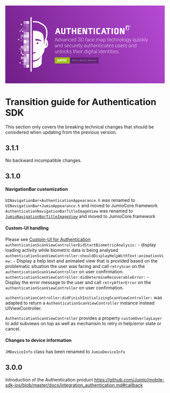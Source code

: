 ![Fastfill & Netverify](images/authentication.png)

# Transition guide for Authentication SDK

This section only covers the breaking technical changes that should be considered when updating from the previous version.

## 3.1.1
No backward incompatible changes.

## 3.1.0

#### NavigationBar customization
`UINavigationBar+AuthenticationAppearance.h` was renamed to `UINavigationBar+JumioAppearance.h` and moved to JumioCore.framework</br>
`AuthenticationNavigationBarTitleImageView` was renamed to [`JumioNavigationBarTitleImageView`](http://jumio.github.io/mobile-sdk-ios/NetverifyFace/Classes/JumioNavigationBarTitleImageView.html) and moved to JumioCore.framework

#### Custom-UI handling
Please see [Custom-UI for Authentication](https://github.com/Jumio/mobile-sdk-ios/blob/master/docs/integration_authentication.md#custom-ui) 
`authenticationScanViewControllerDidStartBiometricAnalysis:` - display loading activity while biometric data is being analysed
`authenticationScanViewController:shouldDisplayHelpWithText:animationView:` - Display a help text and animated view that is provided based on the problematic situation the user was facing and call `retryScan` on the `authenticationScanViewController` on user confirmation.
`authenticationScanViewController:didDetermineRecoverableError:` - Display the error message to the user and call `retryAfterError` on the `authenticationScanViewController` on user confirmation.

`authenticationController:didFinishInitializingScanViewController:` was adapted to return a `AuthenticationScanViewController` instance instead UIViewController.

`AuthenticationScanViewController` provides a property `customOverlayLayer` to add subviews on top as well as mechanism to retry in help/error state or cancel.

#### Changes to device information
`JMDeviceInfo` class has been renamed to `JumioDeviceInfo`

## 3.0.0
Introduction of the Authentication product
https://github.com/Jumio/mobile-sdk-ios/blob/master/docs/integration_authentication.md#callback
